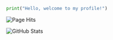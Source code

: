 ```python
print("Hello, welcome to my profile!")
```
![Page Hits](https://visitor-badge.glitch.me/badge?page_id=ask0ne.ask0ne)

![GitHub Stats](https://github-readme-stats.vercel.app/api?username=ask0ne&bg_color=ffffff&hide_border=true&title_color=0c0c0d&text_color=141414)
